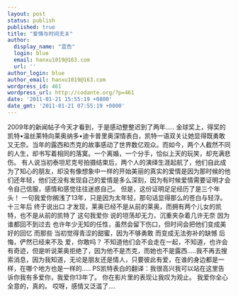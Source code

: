 ```yaml
---
layout: post
status: publish
published: true
title: "爱情与时间无关"
author:
  display_name: "蓝色"
  login: blue
  email: hanxu1019@163.com
  url: ''
author_login: blue
author_email: hanxu1019@163.com
wordpress_id: 461
wordpress_url: http://codante.org/?p=461
date: '2011-01-21 15:55:19 +0800'
date_gmt: '2011-01-21 07:55:19 +0800'
---
```


2009年的新闻帖子今天才看到，于是感动整整迟到了两年.....
  金球奖上，得奖的凯特•温丝莱特向莱奥纳多•迪卡普里奥深情表白，凯特一语双关让她显得既勇敢又无奈。当年的露西和杰克的故事感动了世界数亿观众。而如今，两个人截然不同的人生，却书写着相同的落寞。一个离婚，一个分手，恰似上天的玩笑，却充满悲伤。
有人说当初泰坦尼克号拍摄结束后，两个人的演绎生涯起航了，他们自此成为了知心的朋友，却没有像想象中一样的开始美丽的真实的爱情是因为那时候的他们还年轻，他们还没有发现自己的爱情是多么深刻，因为有时候爱情需要证明才会令自己信服，感情和感觉往往迷惑自己。
但是，这份证明足足经历了是三个年头！
一句我爱你搁浅了13年，只是因为太年轻，那句话显得那么的苍白与轻浮。
十三年后
终于说出口
才发现，莱奥已经不是从前的莱奥，而拥有两个儿女的凯特，也不是从前的凯特了
这句我爱你
说的坦荡却无力，沉重夹杂着几许无奈
因为谁都回不到过去
也许年少无知的任性，虽然会留下伤口，但时间会把他们变成美好的回忆
而那些
当初觉得青涩的甜蜜，因为不够勇敢
而变成无法弥补的缺憾
后悔，俨然已经来不及
爱，你敢吗？
不知道他们会不会走在一起，不知道，也许会有奇迹，但是听说莱奥拒绝了，因为他不是杰克，而她也不是露西.....我不再去搜索消息，因为我知道，无论是朋友还是情人，只要彼此有爱，在谁的身边都是一样，在哪个地方也是一样的.....
PS凯特表白的翻译：我很高兴我可以站在这里告诉你我有多爱你，我爱你13年了。 你在影片里的表现让我叹为观止。 我爱你全心全意的，真的。
哎呀，感情又泛滥了....